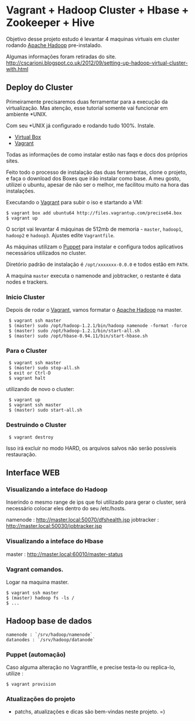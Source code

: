 # Vagrant + Hadoop Cluster + Hbase + Zookeeper + Hive

Objetivo desse projeto estudo é levantar 4 maquinas virtuais em cluster
rodando [Apache Hadoop](http://hadoop.apache.org) pre-instalado.

Algumas informações foram retiradas do site.
http://cscarioni.blogspot.co.uk/2012/09/setting-up-hadoop-virtual-cluster-with.html

## Deploy do Cluster

Primeiramente precisaremos duas ferramentar para a execução da virtualização. Mas atenção,
esse tutorial somente vai funcionar em ambiente *UNIX.

Com seu *UNIX já configurado e rodando tudo 100%. Instale.

* [Virtual Box](http://virtualbox.org) 
* [Vagrant](http://vagrantup.com/)

Todas as informações de como instalar estão nas faqs e docs dos próprios sites.

Feito todo o processo de instalação das duas ferramentas, clone o projeto, e faça o
download dos Boxes que irão instalar como base. A meu gosto, utilizei o ubuntu, 
apesar de não ser o melhor, me facilitou muito na hora das instalações.

Executando o [Vagrant](http://vagrantup.com/) para subir o iso e startando a VM:

    $ vagrant box add ubuntu64 http://files.vagrantup.com/precise64.box
    $ vagrant up

O script vai levantar 4 máquinas de 512mb de memoria - `master`, `hadoop1`, `hadoop2` 
e `hadoop3`. Ajustes edite `Vagrantfile`.

As máquinas utilizam o [Puppet](http://puppetlabs.com/) para instalar e configura
todos aplicativos necessários utilizados no cluster.

Diretório padrão de instalação é `/opt/xxxxxxx-0.0.0` e todos estão em `PATH`.

A maquina `master` executa o namenode and jobtracker, o restante é data
nodes e trackers.

### Inicio Cluster

Depois de rodar o [Vagrant](http://vagrantup.com/), vamos formatar o [Apache Hadoop](http://hadoop.apache.org) na master.

     $ vagrant ssh master
     $ (master) sudo /opt/hadoop-1.2.1/bin/hadoop namenode -format -force
     $ (master) sudo /opt/hadoop-1.2.1/bin/start-all.sh
     $ (master) sudo /opt/hbase-0.94.11/bin/start-hbase.sh

### Para o Cluster

     $ vagrant ssh master
     $ (master) sudo stop-all.sh
     $ exit or Ctrl-D
     $ vagrant halt

utilizando de novo o cluster:

     $ vagrant up
     $ vagrant ssh master
     $ (master) sudo start-all.sh


### Destruindo o Cluster

     $ vagrant destroy

Isso irá excluir no modo HARD, os arquivos salvos não serão possíveis restauração.
     

## Interface WEB

### Visualizando a inteface do Hadoop

Inserindo o mesmo range de ips que foi utilizado para gerar o cluster, será necessário
colocar eles dentro do seu /etc/hosts.

namenode : http://master.local:50070/dfshealth.jsp
jobtracker : http://master.local:50030/jobtracker.jsp

### Visualizando a inteface do Hbase

master : http://master.local:60010/master-status

### Vagrant comandos.

Logar na maquina master.

    $ vagrant ssh master
    $ (master) hadoop fs -ls /
    $ ...

## Hadoop base de dados
    namenode : `/srv/hadoop/namenode` 
    datanodes : `/srv/hadoop/datanode`

### Puppet (automação)

Caso alguma alteração no Vagrantfile, e precise testa-lo ou replica-lo, utilize :

    $ vagrant provision

### Atualizações do projeto

- patchs, atualizações e dicas são bem-vindas neste projeto. =)
